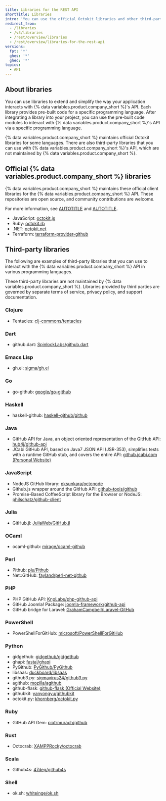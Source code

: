 ```yaml
---
title: Libraries for the REST API
shortTitle: Libraries
intro: 'You can use the official Octokit libraries and other third-party libraries to extend and simplify how you use the {% data variables.product.company_short %} API.'
redirect_from:
  - /libraries
  - /v3/libraries
  - /rest/overview/libraries
  - /rest/overview/libraries-for-the-rest-api
versions:
  fpt: '*'
  ghes: '*'
  ghec: '*'
topics:
  - API
---
```


## About libraries

You can use libraries to extend and simplify the way your application interacts with {% data variables.product.company_short %}'s API. Each library provides pre-built code for a specific programming language. After integrating a library into your project, you can use the pre-built code modules to interact with {% data variables.product.company_short %}'s API via a specific programming language.

{% data variables.product.company_short %} maintains official Octokit libraries for some languages. There are also third-party libraries that you can use with {% data variables.product.company_short %}'s API, which are not maintained by {% data variables.product.company_short %}.

## Official {% data variables.product.company_short %} libraries

{% data variables.product.company_short %} maintains these official client libraries for the {% data variables.product.company_short %} API. These repositories are open source, and community contributions are welcome.

For more information, see [AUTOTITLE](/rest/guides/scripting-with-the-rest-api-and-javascript) and [AUTOTITLE](/rest/guides/scripting-with-the-rest-api-and-ruby).

* JavaScript: [octokit.js](https://github.com/octokit/octokit.js)
* Ruby: [octokit.rb](https://github.com/octokit/octokit.rb)
* .NET: [octokit.net](https://github.com/octokit/octokit.net)
* Terraform: [terraform-provider-github](https://github.com/integrations/terraform-provider-github)

<!-- markdownlint-disable GHD034 -->

## Third-party libraries

The following are examples of third-party libraries that you can use to interact with the {% data variables.product.company_short %} API in various programming languages.

These third-party libraries are not maintained by {% data variables.product.company_short %}. Libraries provided by third parties are governed by separate terms of service, privacy policy, and support documentation.

### Clojure

* Tentacles: [clj-commons/tentacles](https://github.com/clj-commons/tentacles)

### Dart

* github.dart: [SpinlockLabs/github.dart](https://github.com/SpinlockLabs/github.dart)

### Emacs Lisp

* gh.el: [sigma/gh.el](https://github.com/sigma/gh.el)

### Go

* go-github: [google/go-github](https://github.com/google/go-github)

### Haskell

* haskell-github: [haskell-github/github](https://github.com/fpco/github)

### Java

* GitHub API for Java, an object oriented representation of the GitHub API: [hub4j/github-api](https://hub4j.github.io/github-api/)
* JCabi GitHub API, based on Java7 JSON API (JSR-353), simplifies tests with a runtime GitHub stub, and covers the entire API: [github.jcabi.com (Personal Website)](https://github.jcabi.com)

### JavaScript

* NodeJS GitHub library: [pksunkara/octonode](https://github.com/pksunkara/octonode)
* Github.js wrapper around the GitHub API: [github-tools/github](https://github.com/github-tools/github)
* Promise-Based CoffeeScript library for the Browser or NodeJS: [philschatz/github-client](https://github.com/philschatz/github-client)

### Julia

* GitHub.jl: [JuliaWeb/GitHub.jl](https://github.com/JuliaWeb/GitHub.jl)

### OCaml

* ocaml-github: [mirage/ocaml-github](https://github.com/mirage/ocaml-github)

### Perl

* Pithub: [plu/Pithub](https://github.com/plu/Pithub)
* Net::GitHub: [fayland/perl-net-github](https://github.com/fayland/perl-net-github)

### PHP

* PHP GitHub API: [KnpLabs/php-github-api](https://github.com/KnpLabs/php-github-api)
* GitHub Joomla! Package: [joomla-framework/github-api](https://github.com/joomla-framework/github-api)
* GitHub bridge for Laravel: [GrahamCampbell/Laravel-GitHub](https://github.com/GrahamCampbell/Laravel-GitHub)

### PowerShell

* PowerShellForGitHub: [microsoft/PowerShellForGitHub](https://github.com/microsoft/PowerShellForGitHub)

### Python

* gidgethub: [gidgethub/gidgethub](https://github.com/gidgethub/gidgethub)
* ghapi: [fastai/ghapi](https://github.com/fastai/ghapi)
* PyGithub: [PyGithub/PyGithub](https://github.com/PyGithub/PyGithub)
* libsaas: [duckboard/libsaas](https://github.com/ducksboard/libsaas)
* github3.py: [sigmavirus24/github3.py](https://github.com/sigmavirus24/github3.py)
* agithub: [mozilla/agithub](https://github.com/mozilla/agithub)
* github-flask: [github-flask (Official Website)](http://github-flask.readthedocs.org)
* githubkit: [yanyongyu/githubkit](https://github.com/yanyongyu/githubkit)
* octokit.py: [khornberg/octokit.py](https://github.com/khornberg/octokit.py)

### Ruby

* GitHub API Gem: [piotrmurach/github](https://github.com/piotrmurach/github)

### Rust

* Octocrab: [XAMPPRocky/octocrab](https://github.com/XAMPPRocky/octocrab)

### Scala

* Github4s: [47deg/github4s](https://github.com/47deg/github4s)

### Shell

* ok.sh: [whiteinge/ok.sh](https://github.com/whiteinge/ok.sh)
